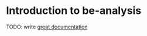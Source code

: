 # Introduction to be-analysis

TODO: write [great documentation](http://jacobian.org/writing/what-to-write/)
